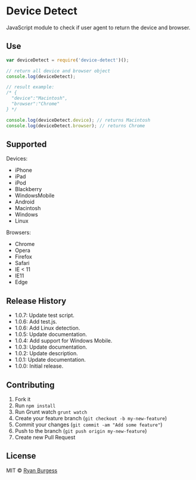 Device Detect
=============
JavaScript module to check if user agent to return the device and browser.


## Use

```js
var deviceDetect = require('device-detect')();

// return all device and browser object
console.log(deviceDetect);

// result example:
/* {
  "device":"Macintosh",
  "browser":"Chrome"
} */

console.log(deviceDetect.device); // returns Macintosh
console.log(deviceDetect.browser); // returns Chrome
```

## Supported
Devices: 
- iPhone
- iPad
- iPod
- Blackberry
- WindowsMobile
- Android
- Macintosh
- Windows
- Linux

Browsers: 
- Chrome
- Opera
- Firefox
- Safari
- IE < 11
- IE11
- Edge
 
## Release History
* 1.0.7: Update test script.
* 1.0.6: Add test.js.
* 1.0.6: Add Linux detection.
* 1.0.5: Update documentation.
* 1.0.4: Add support for Windows Mobile.
* 1.0.3: Update documentation.
* 1.0.2: Update description.
* 1.0.1: Update documentation.
* 1.0.0: Initial release.
 
## Contributing
1. Fork it
2. Run `npm install`
3. Run Grunt watch `grunt watch`
4. Create your feature branch (`git checkout -b my-new-feature`)
5. Commit your changes (`git commit -am "Add some feature"`)
6. Push to the branch (`git push origin my-new-feature`)
7. Create new Pull Request

## License
MIT © [Ryan Burgess](http://github.com/ryanburgess)
